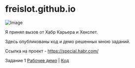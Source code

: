 # freislot.github.io

![Image](https://freislot.github.io/image.png)

Я принял вызов от Хабр Карьера и Хекслет.

Здесь опубликованы код и демо решенных мною заданий.

Ссылка на проект - https://special.habr.com/

Задание 1 [Рабочее демо](https://freislot.github.io/task1/) | [Код](https://github.com/freislot/freislot.github.io/blob/main/task1/index.html)

